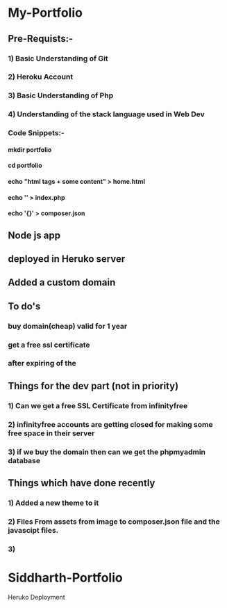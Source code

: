 # My-Portfolio

## Pre-Requists:-

### 1) Basic Understanding of Git
### 2) Heroku Account
### 3) Basic Understanding of Php
### 4) Understanding of the stack language used in Web Dev


### Code Snippets:-

  #### mkdir portfolio
  #### cd portfolio
  #### echo "html tags + some content" > home.html 
  #### echo '<?php include_once("home.html"); ?>' > index.php
  #### echo '{}' > composer.json

## Node js app
## deployed in Heruko server
## Added a custom domain


## To do's
### buy domain(cheap) valid for 1 year
### get a free ssl certificate
### after expiring of the 


## Things for the dev part (not in priority)
### 1) Can we get a free SSL Certificate from infinityfree
### 2) infinityfree accounts are getting closed for making some free space in their server
### 3) if we buy the domain then can we get the phpmyadmin database



## Things which have done recently
### 1) Added a new theme to it
### 2) Files From assets from image to composer.json file and the javascipt files.
### 3) 
# Siddharth-Portfolio
Heruko Deployment



